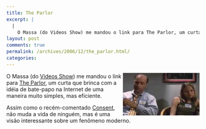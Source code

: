 ```yaml
---
title: The Parlor
excerpt: |
  |
    O Massa (do Videos Show) me mandou o link para The Parlor, um curta que brinca com a idéia de bate-papo na Internet de uma maneira muito simples, mas eficiente. Assim como o recém-comentado Consent, não muda a vida de...
layout: post
comments: true
permalink: /archives/2006/12/the_parlor.html/
categories:
---
```

<img title="Cena do curta The Parlor" src="/archives/img/theparlor.jpg" width="200" height="111" align="right" style="margin-left:2px" />O Massa (do [Videos Show][1]) me mandou o link para [The Parlor][2], um curta que brinca com a idéia de bate-papo na Internet de uma maneira muito simples, mas eficiente.

Assim como o recém-comentado [Consent][3], não muda a vida de ninguém, mas é uma visão interessante sobre um fenômeno moderno.

 [1]: http://videosshow.blogspot.com/
 [2]: http://www.youtube.com/watch?v=Ge2FHDf_L78
 [3]: http://www.glumbert.com/media/consent
